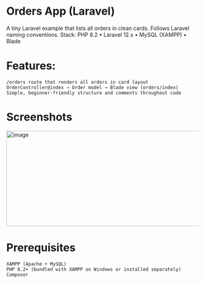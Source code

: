 # Orders App (Laravel)
A tiny Laravel example that lists all orders in clean cards.
Follows Laravel naming conventions.
Stack: PHP 8.2 • Laravel 12.x • MySQL (XAMPP) • Blade

# Features:
    /orders route that renders all orders in card layout
    OrderController@index → Order model → Blade view (orders/index)
    Simple, beginner-friendly structure and comments throughout code

# Screenshots
<img width="939" height="250" alt="image" src="https://github.com/user-attachments/assets/012e087c-7bf5-40ea-a940-1183d9d3ec9c" />

# Prerequisites
    XAMPP (Apache + MySQL)
    PHP 8.2+ (bundled with XAMPP on Windows or installed separately)
    Composer
